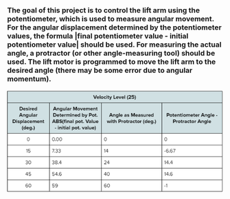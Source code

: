 ### The goal of this project is to control the lift arm using the potentiometer, which is used to measure angular movement. For the angular displacement determined by the potentiometer values, the formula                |final potentiometer value - initial potentiometer value| should be used. For measuring the actual angle, a protractor (or other angle-measuring tool) should be used. The lift motor is programmed to move the lift arm to the desired angle (there may be some error due to angular momentum).

![alt text](angular_displacement_lift_arm_table.png)

